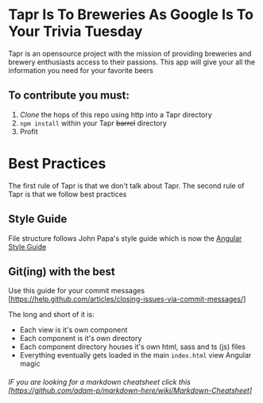 # Tapr Is To Breweries As Google Is To Your Trivia Tuesday

Tapr is an opensource project with the mission of providing breweries and brewery enthusiasts access to their passions. This app will give your all the information you need for your favorite beers


## To contribute you must:
1. *Clone* the hops of this repo using http into a Tapr directory
2. `npm install` within your Tapr ~~barrel~~ directory
3. Profit


Best Practices 
======
The first rule of Tapr is that we don't talk about Tapr.
The second rule of Tapr is that we follow best practices

Style Guide
------
File structure follows John Papa's style guide which is now the [Angular Style Guide](https://angular.io/docs/ts/latest/guide/architecture.html)

Git(ing) with the best
------
Use this guide for your commit messages [https://help.github.com/articles/closing-issues-via-commit-messages/]


The long and short of it is:
* Each view is it's own component 
* Each component is it's own directory 
* Each component directory houses it's own html, sass and ts (js) files
* Everything eventually gets loaded in the main `index.html` view Angular magic 



###### IF you are looking for a markdown cheatsheet click this [https://github.com/adam-p/markdown-here/wiki/Markdown-Cheatsheet] 